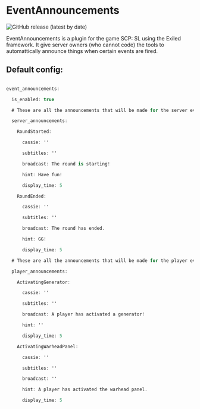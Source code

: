 # EventAnnouncements


![GitHub release (latest by date)](https://img.shields.io/github/downloads/Heisenberg3666/EventAnnouncements/total?style=for-the-badge)


EventAnnouncements is a plugin for the game SCP: SL using the Exiled framework. It give server owners (who cannot code) the tools to automattically announce things when certain events are fired.


## Default config:


```csharp

event_announcements:

  is_enabled: true

  # These are all the announcements that will be made for the server events.

  server_announcements:

    RoundStarted:

      cassie: ''

      subtitles: ''

      broadcast: The round is starting!

      hint: Have fun!

      display_time: 5

    RoundEnded:

      cassie: ''

      subtitles: ''

      broadcast: The round has ended.

      hint: GG!

      display_time: 5

  # These are all the announcements that will be made for the player events.

  player_announcements:

    ActivatingGenerator:

      cassie: ''

      subtitles: ''

      broadcast: A player has activated a generator!

      hint: ''

      display_time: 5

    ActivatingWarheadPanel:

      cassie: ''

      subtitles: ''

      broadcast: ''

      hint: A player has activated the warhead panel.

      display_time: 5

```